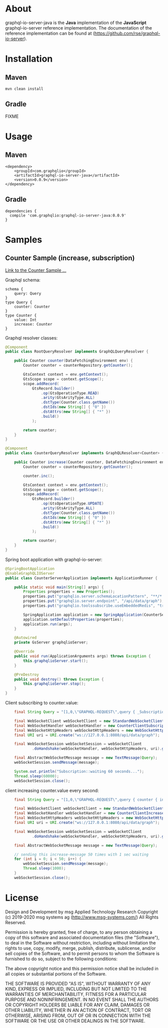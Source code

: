 # About
graphql-io-server-java is the **Java** implementation of the **JavaScript** graphql-io-server reference implementation. 
The documentation of the reference implementation can be found at  (https://github.com/rse/graphql-io-server). 

# Installation
## Maven 

```
mvn clean install
```

## Gradle 

FIXME

# Usage 

## Maven 
```
<dependency>
	<groupId>com.graphqlio</groupId>
	<artifactId>graphql-io-server-java</artifactId>
	<version>0.0.9</version>
</dependency>

```

## Gradle 

```
dependencies {
  compile 'com.graphqlio:graphql-io-server-java:0.0.9'
}
```


# Samples 

## Counter Sample (increase, subscription)

[Link to the Counter Sample ...](https://github.com/Thinkenterprise/graphql-io-server-java/tree/master/src/samples/java/com/thinkenterprise/graphqlio/server/samples/counter)


Graphql schema:

``` 
schema {
	query: Query
}
type Query {
	counter: Counter
}
type Counter {
	value: Int
	increase: Counter
}
```


Graphql resolver classes:

``` java
@Component
public class RootQueryResolver implements GraphQLQueryResolver {

	public Counter counter(DataFetchingEnvironment env) {
		Counter counter = counterRepository.getCounter();

		GtsContext context = env.getContext();
		GtsScope scope = context.getScope();
		scope.addRecord(
			GtsRecord.builder()
				.op(GtsOperationType.READ)
				.arity(GtsArityType.ALL)
				.dstType(Counter.class.getName())
				.dstIds(new String[] { "0" })
				.dstAttrs(new String[] { "*" })
				.build()
			);

		return counter;
	}
}

@Component
public class CounterQueryResolver implements GraphQLResolver<Counter> {

	public Counter increase(Counter counter, DataFetchingEnvironment env) {
		Counter counter = counterRepository.getCounter();

		counter.inc();

		GtsContext context = env.getContext();
		GtsScope scope = context.getScope();
		scope.addRecord(
			GtsRecord.builder()
				.op(GtsOperationType.UPDATE)
				.arity(GtsArityType.ALL)
				.dstType(Counter.class.getName())
				.dstIds(new String[] { "0" })
				.dstAttrs(new String[] { "*" })
				.build()
			);

		return counter;
	}
}
```


Spring boot application with graphql-io-server:

``` java
@SpringBootApplication
@EnableGraphQLIOServer
public class CounterServerApplication implements ApplicationRunner {

	public static void main(String[] args) {
		Properties properties = new Properties();
		properties.put("graphqlio.server.schemaLocationPattern", "**/*.counter.graphql");
		properties.put("graphqlio.server.endpoint", "/api/data/graph");
		properties.put("graphqlio.toolssubscribe.useEmbeddedRedis", "true");

		SpringApplication application = new SpringApplication(CounterServerApplication.class);
		application.setDefaultProperties(properties);
		application.run(args);
	}

	@Autowired
	private GsServer graphqlioServer;

	@Override
	public void run(ApplicationArguments args) throws Exception {
		this.graphqlioServer.start();
	}

	@PreDestroy
	public void destroy() throws Exception {
		this.graphqlioServer.stop();
	}
}
```


Client subscribing to counter.value:

``` java
	final String Query = "[1,0,\"GRAPHQL-REQUEST\",query { _Subscription { subscribe } counter { value } } ]";

	final WebSocketClient webSocketClient = new StandardWebSocketClient();
	final WebSocketHandler webSocketHandler = new CounterClientSubscriptionHandler();
	final WebSocketHttpHeaders webSocketHttpHeaders = new WebSocketHttpHeaders();
	final URI uri = URI.create("ws://127.0.0.1:8080/api/data/graph");

	final WebSocketSession webSocketSession = webSocketClient
			.doHandshake(webSocketHandler, webSocketHttpHeaders, uri).get();

	final AbstractWebSocketMessage message = new TextMessage(Query);
	webSocketSession.sendMessage(message);

	System.out.println("Subscription::waiting 60 seconds...");
	Thread.sleep(60000);
	webSocketSession.close();
```


client increasing counter.value every second:

``` java
	final String Query = "[1,0,\"GRAPHQL-REQUEST\",query { counter { increase { value } } } ]";

	final WebSocketClient webSocketClient = new StandardWebSocketClient();
	final WebSocketHandler webSocketHandler = new CounterClientIncreaseHandler();
	final WebSocketHttpHeaders webSocketHttpHeaders = new WebSocketHttpHeaders();
	final URI uri = URI.create("ws://127.0.0.1:8080/api/data/graph");

	final WebSocketSession webSocketSession = webSocketClient
			.doHandshake(webSocketHandler, webSocketHttpHeaders, uri).get();

	final AbstractWebSocketMessage message = new TextMessage(Query);

	// sending this increase-message 50 times with 1 sec waiting
	for (int i = 0; i < 50; i++) {
		webSocketSession.sendMessage(message);
		Thread.sleep(1000);
	}
	webSocketSession.close();
```


# License 
Design and Development by msg Applied Technology Research
Copyright (c) 2019-2020 msg systems ag (http://www.msg-systems.com/)
All Rights Reserved.
 
Permission is hereby granted, free of charge, to any person obtaining
a copy of this software and associated documentation files (the
"Software"), to deal in the Software without restriction, including
without limitation the rights to use, copy, modify, merge, publish,
distribute, sublicense, and/or sell copies of the Software, and to
permit persons to whom the Software is furnished to do so, subject to
the following conditions:
 
The above copyright notice and this permission notice shall be included
in all copies or substantial portions of the Software.
 
THE SOFTWARE IS PROVIDED "AS IS", WITHOUT WARRANTY OF ANY KIND,
EXPRESS OR IMPLIED, INCLUDING BUT NOT LIMITED TO THE WARRANTIES OF
MERCHANTABILITY, FITNESS FOR A PARTICULAR PURPOSE AND NONINFRINGEMENT.
IN NO EVENT SHALL THE AUTHORS OR COPYRIGHT HOLDERS BE LIABLE FOR ANY
CLAIM, DAMAGES OR OTHER LIABILITY, WHETHER IN AN ACTION OF CONTRACT,
TORT OR OTHERWISE, ARISING FROM, OUT OF OR IN CONNECTION WITH THE
SOFTWARE OR THE USE OR OTHER DEALINGS IN THE SOFTWARE.
